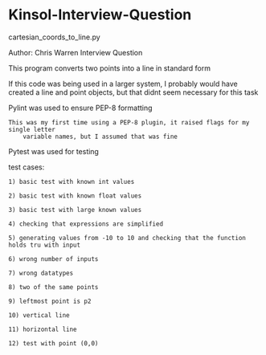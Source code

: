 # Kinsol-Interview-Question

cartesian_coords_to_line.py

Author: Chris Warren
Interview Question

This program converts two points into a line in standard form

If this code was being used in a larger system, I probably would have created a line and point objects,
but that didnt seem necessary for this task

Pylint was used to ensure PEP-8 formatting

	This was my first time using a PEP-8 plugin, it raised flags for my single letter
		variable names, but I assumed that was fine

Pytest was used for testing

test cases:


	1) basic test with known int values
	
	2) basic test with known float values
	
	3) basic test with large known values
	
	4) checking that expressions are simplified
	
	5) generating values from -10 to 10 and checking that the function holds tru with input
	
	6) wrong number of inputs
	
	7) wrong datatypes
	
	8) two of the same points
	
	9) leftmost point is p2
	
	10) vertical line
	
	11) horizontal line
	
	12) test with point (0,0)
	
